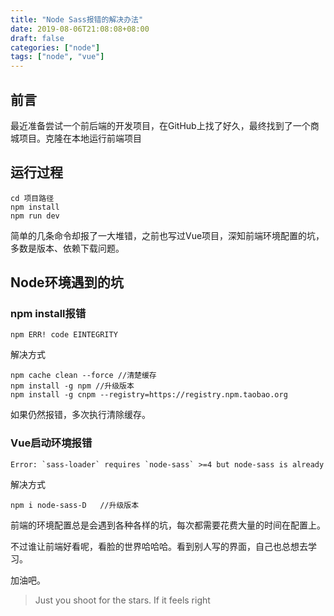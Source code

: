 ```yaml
---
title: "Node Sass报错的解决办法"
date: 2019-08-06T21:08:08+08:00
draft: false
categories: ["node"]
tags: ["node", "vue"]
---
```


## 前言

最近准备尝试一个前后端的开发项目，在GitHub上找了好久，最终找到了一个商城项目。克隆在本地运行前端项目

## 运行过程

```
cd 项目路径
npm install
npm run dev
```

简单的几条命令却报了一大堆错，之前也写过Vue项目，深知前端环境配置的坑，多数是版本、依赖下载问题。

## Node环境遇到的坑

### npm install报错

```
npm ERR! code EINTEGRITY
```

解决方式

```
npm cache clean --force //清楚缓存
npm install -g npm //升级版本
npm install -g cnpm --registry=https://registry.npm.taobao.org
```

如果仍然报错，多次执行清除缓存。

### Vue启动环境报错

```
Error: `sass-loader` requires `node-sass` >=4 but node-sass is already
```

解决方式

```
npm i node-sass-D   //升级版本
```

前端的环境配置总是会遇到各种各样的坑，每次都需要花费大量的时间在配置上。

不过谁让前端好看呢，看脸的世界哈哈哈。看到别人写的界面，自己也总想去学习。

加油吧。

> Just you shoot for the stars. If it feels right


